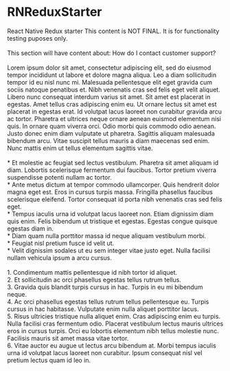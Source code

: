 # RNReduxStarter
React Native Redux starter
This content is NOT FINAL. It is for functionality testing puposes only.<br><br>This section will have content about: How do I contact customer support?<br><br>Lorem ipsum dolor sit amet, consectetur adipiscing elit, sed do eiusmod tempor incididunt ut labore et dolore magna aliqua. Leo a diam sollicitudin tempor id eu nisl nunc mi. Malesuada pellentesque elit eget gravida cum sociis natoque penatibus et. Nibh venenatis cras sed felis eget velit aliquet. Libero nunc consequat interdum varius sit amet. Sit amet est placerat in egestas. Amet tellus cras adipiscing enim eu. Ut ornare lectus sit amet est placerat in egestas erat. Id volutpat lacus laoreet non curabitur gravida arcu ac tortor. Pharetra et ultrices neque ornare aenean euismod elementum nisi quis. In ornare quam viverra orci. Odio morbi quis commodo odio aenean. Justo donec enim diam vulputate ut pharetra. Sagittis aliquam malesuada bibendum arcu. Vitae suscipit tellus mauris a diam maecenas sed enim. Nunc mattis enim ut tellus elementum sagittis vitae.<br><br>* Et molestie ac feugiat sed lectus vestibulum. Pharetra sit amet aliquam id diam. Lobortis scelerisque fermentum dui faucibus. Tortor pretium viverra suspendisse potenti nullam ac tortor. <br>* Ante metus dictum at tempor commodo ullamcorper. Quis hendrerit dolor magna eget est. Eros in cursus turpis massa. Fringilla phasellus faucibus scelerisque eleifend. Tortor consequat id porta nibh venenatis cras sed felis eget. <br>* Tempus iaculis urna id volutpat lacus laoreet non. Etiam dignissim diam quis enim. Felis bibendum ut tristique et egestas. Egestas congue quisque egestas diam in. <br>* Diam quam nulla porttitor massa id neque aliquam vestibulum morbi. <br>* Feugiat nisl pretium fusce id velit ut. <br>* Velit dignissim sodales ut eu sem integer vitae justo eget. Nulla facilisi nullam vehicula ipsum a arcu cursus.<br><br>1. Condimentum mattis pellentesque id nibh tortor id aliquet. <br>2. Et sollicitudin ac orci phasellus egestas tellus rutrum tellus. <br>3. Gravida quis blandit turpis cursus in hac. Turpis in eu mi bibendum neque. <br>4. Ac orci phasellus egestas tellus rutrum tellus pellentesque eu. Turpis cursus in hac habitasse. Vulputate enim nulla aliquet porttitor lacus. <br>5. Risus ultricies tristique nulla aliquet enim. Cras adipiscing enim eu turpis. Nulla facilisi cras fermentum odio. Placerat vestibulum lectus mauris ultrices eros in cursus turpis. Orci eu lobortis elementum nibh tellus molestie nunc. Facilisis mauris sit amet massa vitae tortor. <br>6. Vitae auctor eu augue ut lectus arcu bibendum at. Morbi tempus iaculis urna id volutpat lacus laoreet non curabitur. Ipsum consequat nisl vel pretium lectus quam id leo in.<br>
